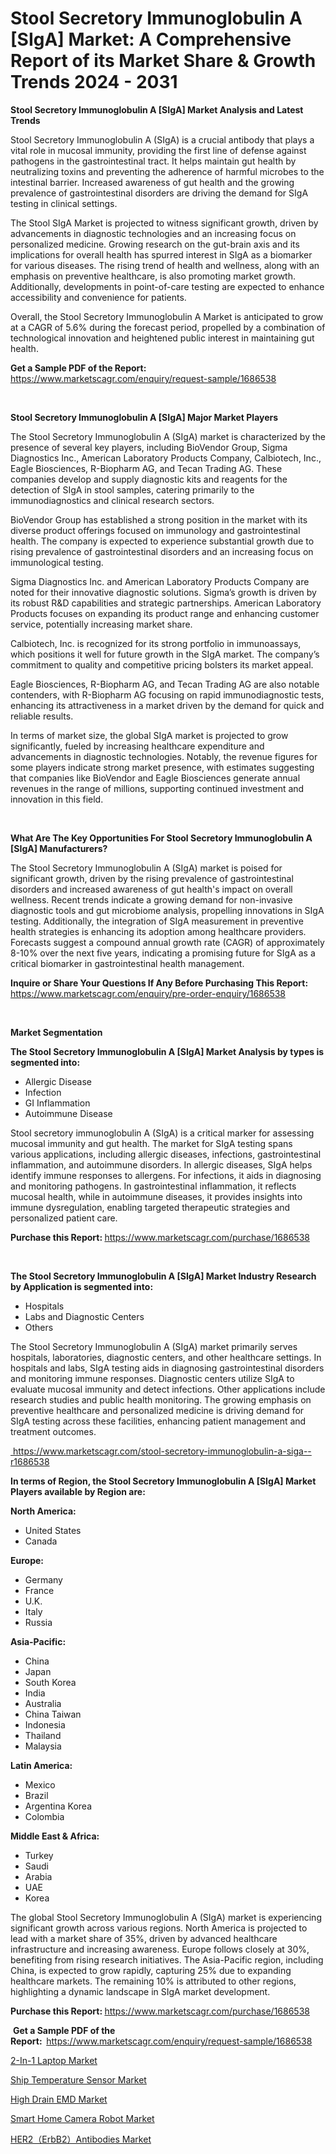 <p><h1>Stool Secretory Immunoglobulin A [SIgA] Market: A Comprehensive Report of its Market Share & Growth Trends 2024 - 2031</h1></p><p><strong>Stool Secretory Immunoglobulin A [SIgA] Market Analysis and Latest Trends</strong></p>
<p><p>Stool Secretory Immunoglobulin A (SIgA) is a crucial antibody that plays a vital role in mucosal immunity, providing the first line of defense against pathogens in the gastrointestinal tract. It helps maintain gut health by neutralizing toxins and preventing the adherence of harmful microbes to the intestinal barrier. Increased awareness of gut health and the growing prevalence of gastrointestinal disorders are driving the demand for SIgA testing in clinical settings.</p><p>The Stool SIgA Market is projected to witness significant growth, driven by advancements in diagnostic technologies and an increasing focus on personalized medicine. Growing research on the gut-brain axis and its implications for overall health has spurred interest in SIgA as a biomarker for various diseases. The rising trend of health and wellness, along with an emphasis on preventive healthcare, is also promoting market growth. Additionally, developments in point-of-care testing are expected to enhance accessibility and convenience for patients.</p><p>Overall, the Stool Secretory Immunoglobulin A Market is anticipated to grow at a CAGR of 5.6% during the forecast period, propelled by a combination of technological innovation and heightened public interest in maintaining gut health.</p></p>
<p><strong>Get a Sample PDF of the Report:&nbsp;</strong> <a href="https://www.marketscagr.com/enquiry/request-sample/1686538?utm_campaign=1520&utm_medium=2&utm_source=Github&utm_content=ia&utm_term=16102024&utm_id=stool-secretory-immunoglobulin-a-siga">https://www.marketscagr.com/enquiry/request-sample/1686538</a></p>
<p>&nbsp;</p>
<p><strong>Stool Secretory Immunoglobulin A [SIgA] Major Market Players</strong></p>
<p><p>The Stool Secretory Immunoglobulin A (SIgA) market is characterized by the presence of several key players, including BioVendor Group, Sigma Diagnostics Inc., American Laboratory Products Company, Calbiotech, Inc., Eagle Biosciences, R-Biopharm AG, and Tecan Trading AG. These companies develop and supply diagnostic kits and reagents for the detection of SIgA in stool samples, catering primarily to the immunodiagnostics and clinical research sectors.</p><p>BioVendor Group has established a strong position in the market with its diverse product offerings focused on immunology and gastrointestinal health. The company is expected to experience substantial growth due to rising prevalence of gastrointestinal disorders and an increasing focus on immunological testing.</p><p>Sigma Diagnostics Inc. and American Laboratory Products Company are noted for their innovative diagnostic solutions. Sigma’s growth is driven by its robust R&D capabilities and strategic partnerships. American Laboratory Products focuses on expanding its product range and enhancing customer service, potentially increasing market share.</p><p>Calbiotech, Inc. is recognized for its strong portfolio in immunoassays, which positions it well for future growth in the SIgA market. The company’s commitment to quality and competitive pricing bolsters its market appeal. </p><p>Eagle Biosciences, R-Biopharm AG, and Tecan Trading AG are also notable contenders, with R-Biopharm AG focusing on rapid immunodiagnostic tests, enhancing its attractiveness in a market driven by the demand for quick and reliable results.</p><p>In terms of market size, the global SIgA market is projected to grow significantly, fueled by increasing healthcare expenditure and advancements in diagnostic technologies. Notably, the revenue figures for some players indicate strong market presence, with estimates suggesting that companies like BioVendor and Eagle Biosciences generate annual revenues in the range of millions, supporting continued investment and innovation in this field.</p></p>
<p>&nbsp;</p>
<p><strong>What Are The Key Opportunities For Stool Secretory Immunoglobulin A [SIgA] Manufacturers?</strong></p>
<p><p>The Stool Secretory Immunoglobulin A (SIgA) market is poised for significant growth, driven by the rising prevalence of gastrointestinal disorders and increased awareness of gut health's impact on overall wellness. Recent trends indicate a growing demand for non-invasive diagnostic tools and gut microbiome analysis, propelling innovations in SIgA testing. Additionally, the integration of SIgA measurement in preventive health strategies is enhancing its adoption among healthcare providers. Forecasts suggest a compound annual growth rate (CAGR) of approximately 8-10% over the next five years, indicating a promising future for SIgA as a critical biomarker in gastrointestinal health management.</p></p>
<p><strong>Inquire or Share Your Questions If Any Before Purchasing This Report:</strong> <a href="https://www.marketscagr.com/enquiry/pre-order-enquiry/1686538?utm_campaign=1520&utm_medium=2&utm_source=Github&utm_content=ia&utm_term=16102024&utm_id=stool-secretory-immunoglobulin-a-siga">https://www.marketscagr.com/enquiry/pre-order-enquiry/1686538</a></p>
<p>&nbsp;</p>
<p><strong>Market Segmentation</strong></p>
<p><strong>The Stool Secretory Immunoglobulin A [SIgA] Market Analysis by types is segmented into:</strong></p>
<p><ul><li>Allergic Disease</li><li>Infection</li><li>GI Inflammation</li><li>Autoimmune Disease</li></ul></p>
<p><p>Stool secretory immunoglobulin A (SIgA) is a critical marker for assessing mucosal immunity and gut health. The market for SIgA testing spans various applications, including allergic diseases, infections, gastrointestinal inflammation, and autoimmune disorders. In allergic diseases, SIgA helps identify immune responses to allergens. For infections, it aids in diagnosing and monitoring pathogens. In gastrointestinal inflammation, it reflects mucosal health, while in autoimmune diseases, it provides insights into immune dysregulation, enabling targeted therapeutic strategies and personalized patient care.</p></p>
<p><strong>Purchase this Report:&nbsp;</strong><a href="https://www.marketscagr.com/purchase/1686538?utm_campaign=1520&utm_medium=2&utm_source=Github&utm_content=ia&utm_term=16102024&utm_id=stool-secretory-immunoglobulin-a-siga">https://www.marketscagr.com/purchase/1686538</a></p>
<p>&nbsp;</p>
<p><strong>The Stool Secretory Immunoglobulin A [SIgA] Market Industry Research by Application is segmented into:</strong></p>
<p><ul><li>Hospitals</li><li>Labs and Diagnostic Centers</li><li>Others</li></ul></p>
<p><p>The Stool Secretory Immunoglobulin A (SIgA) market primarily serves hospitals, laboratories, diagnostic centers, and other healthcare settings. In hospitals and labs, SIgA testing aids in diagnosing gastrointestinal disorders and monitoring immune responses. Diagnostic centers utilize SIgA to evaluate mucosal immunity and detect infections. Other applications include research studies and public health monitoring. The growing emphasis on preventive healthcare and personalized medicine is driving demand for SIgA testing across these facilities, enhancing patient management and treatment outcomes.</p></p>
<p><a href="https://www.marketscagr.com/stool-secretory-immunoglobulin-a-siga--r1686538?utm_campaign=1520&utm_medium=2&utm_source=Github&utm_content=ia&utm_term=16102024&utm_id=stool-secretory-immunoglobulin-a-siga">&nbsp;https://www.marketscagr.com/stool-secretory-immunoglobulin-a-siga--r1686538</a></p>
<p><strong>In terms of Region, the Stool Secretory Immunoglobulin A [SIgA] Market Players available by Region are:</strong></p>
<p>
    <p> <strong> North America: </strong>
        <ul>
            <li>United States</li>
            <li>Canada</li>
        </ul>
        </p> 
    <p> <strong> Europe: </strong>
        <ul>
            <li>Germany</li>
            <li>France</li>
            <li>U.K.</li>
            <li>Italy</li>
            <li>Russia</li>
        </ul>
        </p> 
    <p> <strong> Asia-Pacific: </strong>
        <ul>
            <li>China</li>
            <li>Japan</li>
            <li>South Korea</li>
            <li>India</li>
            <li>Australia</li>
            <li>China Taiwan</li>
            <li>Indonesia</li>
            <li>Thailand</li>
            <li>Malaysia</li>
        </ul>
        </p> 
    <p> <strong> Latin America: </strong>
        <ul>
            <li>Mexico</li>
            <li>Brazil</li>
            <li>Argentina Korea</li>
            <li>Colombia</li>
        </ul>
        </p> 
    <p> <strong> Middle East & Africa: </strong>
        <ul>
            <li>Turkey</li>
            <li>Saudi</li>
            <li>Arabia</li>
            <li>UAE</li>
            <li>Korea</li>
        </ul>
    </p>
    </p>
<p><p>The global Stool Secretory Immunoglobulin A (SIgA) market is experiencing significant growth across various regions. North America is projected to lead with a market share of 35%, driven by advanced healthcare infrastructure and increasing awareness. Europe follows closely at 30%, benefiting from rising research initiatives. The Asia-Pacific region, including China, is expected to grow rapidly, capturing 25% due to expanding healthcare markets. The remaining 10% is attributed to other regions, highlighting a dynamic landscape in SIgA market development.</p></p>
<p><strong>Purchase this Report: </strong><a href="https://www.marketscagr.com/purchase/1686538?utm_campaign=1520&utm_medium=2&utm_source=Github&utm_content=ia&utm_term=16102024&utm_id=stool-secretory-immunoglobulin-a-siga">https://www.marketscagr.com/purchase/1686538</a></p>
<p>&nbsp;<strong>Get a Sample PDF of the Report:&nbsp;&nbsp;</strong><a href="https://www.marketscagr.com/enquiry/request-sample/1686538?utm_campaign=1520&utm_medium=2&utm_source=Github&utm_content=ia&utm_term=16102024&utm_id=stool-secretory-immunoglobulin-a-siga">https://www.marketscagr.com/enquiry/request-sample/1686538</a></p>
<p><strong></strong></p>
<p><p><a href="https://www.linkedin.com/pulse/2-in-1-laptop-market-indicators-size-regional-breakdown-lbsje?trk=public_post_embed_feed-article-content&utm_campaign=1520&utm_medium=2&utm_source=Github&utm_content=ia&utm_term=16102024&utm_id=stool-secretory-immunoglobulin-a-siga">2-In-1 Laptop Market</a></p><p><a href="https://www.linkedin.com/pulse/ship-temperature-sensor-market-forecast-global-trends-analysis-7eepe?trk=public_post_embed_feed-article-content&utm_campaign=1520&utm_medium=2&utm_source=Github&utm_content=ia&utm_term=16102024&utm_id=stool-secretory-immunoglobulin-a-siga">Ship Temperature Sensor Market</a></p><p><a href="https://www.linkedin.com/pulse/high-drain-emd-market-evolution-key-trends-regional-dynamics-2024-2031-y5aff?utm_campaign=1520&utm_medium=2&utm_source=Github&utm_content=ia&utm_term=16102024&utm_id=stool-secretory-immunoglobulin-a-siga">High Drain EMD Market</a></p><p><a href="https://www.linkedin.com/pulse/smart-home-camera-robot-market-forecasts-trends-impact-analysis-sfdoe?trk=public_post_embed_feed-article-content&utm_campaign=1520&utm_medium=2&utm_source=Github&utm_content=ia&utm_term=16102024&utm_id=stool-secretory-immunoglobulin-a-siga">Smart Home Camera Robot Market</a></p><p><a href="https://github.com/globismark/Market-Research-Report-List-5/blob/main/her2erbb2antibodies-market.md?utm_campaign=1520&utm_medium=2&utm_source=Github&utm_content=ia&utm_term=16102024&utm_id=stool-secretory-immunoglobulin-a-siga">HER2（ErbB2）Antibodies Market</a></p></p>